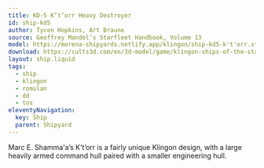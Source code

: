 ```yaml
---
title: KD-5 K’t’orr Heavy Destroyer
id: ship-kd5
author: Tycen Hopkins, Art Braune
source: Geoffrey Mandel’s Starfleet Handbook, Volume 13
model: https://morena-shipyards.netlify.app/klingon/ship-kd5-k't'orr.stl
download: https://cults3d.com/en/3d-model/game/klingon-ships-of-the-starfleet-handbook-part-1-star-trek-starship-parts-kit-expansion-27
layout: ship.liquid
tags: 
  - ship
  - klingon
  - romulan
  - dd
  - tos
eleventyNavigation:
  key: Ship
  parent: Shipyard
---
```

Marc E. Shamma'a’s K’t’orr is a fairly unique Klingon design, with a large heavily armed command hull paired with a smaller engineering hull.

